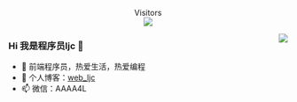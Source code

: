 <p align="center"> 
  Visitors<br><img src="https://profile-counter.glitch.me/web-ljc/count.svg" />
</p>

<img align="right" src="https://github-readme-stats.vercel.app/api?username=web-ljc&show_icons=true&theme=merko" />

### Hi 我是程序员ljc 👋

- 🔭 前端程序员，热爱生活，热爱编程
- 🤔 个人博客：[web_ljc](https://juejin.cn/user/1429804971201160)
- 📫 微信：AAAA4L

